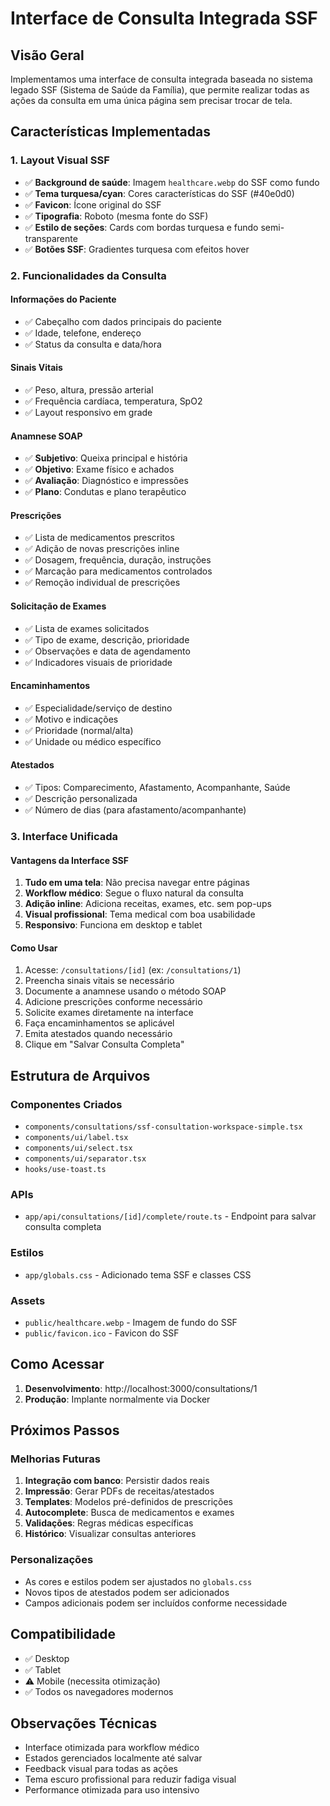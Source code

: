 # Interface de Consulta Integrada SSF

## Visão Geral

Implementamos uma interface de consulta integrada baseada no sistema legado SSF (Sistema de Saúde da Família), que permite realizar todas as ações da consulta em uma única página sem precisar trocar de tela.

## Características Implementadas

### 1. Layout Visual SSF
- ✅ **Background de saúde**: Imagem `healthcare.webp` do SSF como fundo
- ✅ **Tema turquesa/cyan**: Cores características do SSF (#40e0d0)
- ✅ **Favicon**: Ícone original do SSF
- ✅ **Tipografia**: Roboto (mesma fonte do SSF)
- ✅ **Estilo de seções**: Cards com bordas turquesa e fundo semi-transparente
- ✅ **Botões SSF**: Gradientes turquesa com efeitos hover

### 2. Funcionalidades da Consulta

#### Informações do Paciente
- ✅ Cabeçalho com dados principais do paciente
- ✅ Idade, telefone, endereço
- ✅ Status da consulta e data/hora

#### Sinais Vitais
- ✅ Peso, altura, pressão arterial
- ✅ Frequência cardíaca, temperatura, SpO2
- ✅ Layout responsivo em grade

#### Anamnese SOAP
- ✅ **Subjetivo**: Queixa principal e história
- ✅ **Objetivo**: Exame físico e achados
- ✅ **Avaliação**: Diagnóstico e impressões
- ✅ **Plano**: Condutas e plano terapêutico

#### Prescrições
- ✅ Lista de medicamentos prescritos
- ✅ Adição de novas prescrições inline
- ✅ Dosagem, frequência, duração, instruções
- ✅ Marcação para medicamentos controlados
- ✅ Remoção individual de prescrições

#### Solicitação de Exames
- ✅ Lista de exames solicitados
- ✅ Tipo de exame, descrição, prioridade
- ✅ Observações e data de agendamento
- ✅ Indicadores visuais de prioridade

#### Encaminhamentos
- ✅ Especialidade/serviço de destino
- ✅ Motivo e indicações
- ✅ Prioridade (normal/alta)
- ✅ Unidade ou médico específico

#### Atestados
- ✅ Tipos: Comparecimento, Afastamento, Acompanhante, Saúde
- ✅ Descrição personalizada
- ✅ Número de dias (para afastamento/acompanhante)

### 3. Interface Unificada

#### Vantagens da Interface SSF
1. **Tudo em uma tela**: Não precisa navegar entre páginas
2. **Workflow médico**: Segue o fluxo natural da consulta
3. **Adição inline**: Adiciona receitas, exames, etc. sem pop-ups
4. **Visual profissional**: Tema medical com boa usabilidade
5. **Responsivo**: Funciona em desktop e tablet

#### Como Usar
1. Acesse: `/consultations/[id]` (ex: `/consultations/1`)
2. Preencha sinais vitais se necessário
3. Documente a anamnese usando o método SOAP
4. Adicione prescrições conforme necessário
5. Solicite exames diretamente na interface
6. Faça encaminhamentos se aplicável
7. Emita atestados quando necessário
8. Clique em "Salvar Consulta Completa"

## Estrutura de Arquivos

### Componentes Criados
- `components/consultations/ssf-consultation-workspace-simple.tsx`
- `components/ui/label.tsx`
- `components/ui/select.tsx` 
- `components/ui/separator.tsx`
- `hooks/use-toast.ts`

### APIs
- `app/api/consultations/[id]/complete/route.ts` - Endpoint para salvar consulta completa

### Estilos
- `app/globals.css` - Adicionado tema SSF e classes CSS

### Assets
- `public/healthcare.webp` - Imagem de fundo do SSF
- `public/favicon.ico` - Favicon do SSF

## Como Acessar

1. **Desenvolvimento**: http://localhost:3000/consultations/1
2. **Produção**: Implante normalmente via Docker

## Próximos Passos

### Melhorias Futuras
1. **Integração com banco**: Persistir dados reais
2. **Impressão**: Gerar PDFs de receitas/atestados
3. **Templates**: Modelos pré-definidos de prescrições
4. **Autocomplete**: Busca de medicamentos e exames
5. **Validações**: Regras médicas específicas
6. **Histórico**: Visualizar consultas anteriores

### Personalizações
- As cores e estilos podem ser ajustados no `globals.css`
- Novos tipos de atestados podem ser adicionados
- Campos adicionais podem ser incluídos conforme necessidade

## Compatibilidade

- ✅ Desktop
- ✅ Tablet 
- ⚠️ Mobile (necessita otimização)
- ✅ Todos os navegadores modernos

## Observações Técnicas

- Interface otimizada para workflow médico
- Estados gerenciados localmente até salvar
- Feedback visual para todas as ações
- Tema escuro profissional para reduzir fadiga visual
- Performance otimizada para uso intensivo